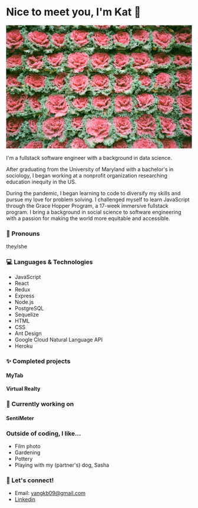 # Nice to meet you, I'm Kat 👋

<img src="/public/cabbages.jpg" alt="Wall of cabbages in Shanghai, China" id="cabbages"/>

I'm a fullstack software engineer with a background in data science.

After graduating from the University of Maryland with a bachelor's in sociology, I began working at a nonprofit organization researching education inequity in the US.

During the pandemic, I began learning to code to diversify my skills and pursue my love for problem solving. I challenged myself to learn JavaScript through the Grace Hopper Program, a 17-week immersive fullstack program. I bring a background in social science to software engineering with a passion for making the world more equitable and accessible.

### :blossom: Pronouns
they/she

### :computer: Languages & Technologies
* JavaScript
* React 
* Redux 
* Express
* Node.js
* PostgreSQL
* Sequelize
* HTML
* CSS
* Ant Design
* Google Cloud Natural Language API
* Heroku

### :sparkles: Completed projects
#### MyTab

#### Virtual Realty

### 🌱 Currently working on
#### SentiMeter

### Outside of coding, I like...
* Film photo
* Gardening
* Pottery
* Playing with my (partner's) dog, Sasha

### :email: Let's connect!
* Email: yangkb09@gmail.com
* [Linkedin](https://www.linkedin.com/in/yangkb09/)

<!--

Here are some ideas to get you started:

- 🔭 I’m currently working on ...
- 🌱 I’m currently learning ...

-->
